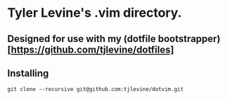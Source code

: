 # Tyler Levine's .vim directory.

## Designed for use with my (dotfile bootstrapper)[https://github.com/tjlevine/dotfiles]

## Installing
`git clone --recursive git@github.com:tjlevine/dotvim.git`
